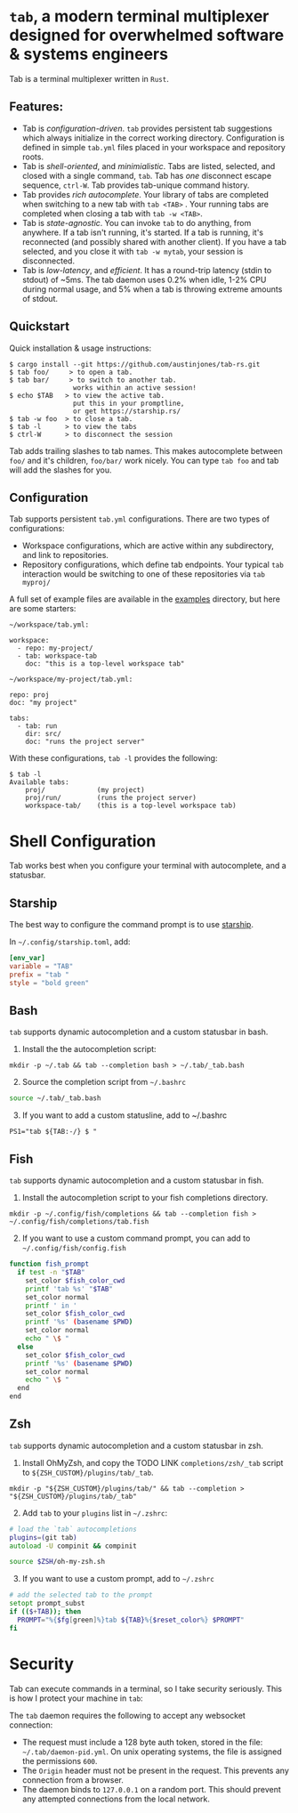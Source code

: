 # `tab`, a modern terminal multiplexer designed for overwhelmed software & systems engineers
Tab is a terminal multiplexer written in `Rust`.

## Features:
- Tab is _configuration-driven_.  `tab` provides persistent tab suggestions which always initialize in the correct working directory.
  Configuration is defined in simple `tab.yml` files placed in your workspace and repository roots.
- Tab is _shell-oriented_, and _minimialistic_.  Tabs are listed, selected, and closed with a single command, `tab`.  Tab has _one_ disconnect escape sequence, `ctrl-W`.  Tab provides tab-unique command history.
- Tab provides _rich autocomplete_.  Your library of tabs are completed when switching to a new tab with `tab <TAB>` .  Your running tabs are completed when closing a tab with `tab -w <TAB>`.
- Tab is _state-agnostic_.  You can invoke `tab` to do anything, from anywhere.  If a tab isn't running, it's started.  If a tab is running, it's reconnected (and possibly shared with another client).  If you have a tab selected, and you close it with `tab -w mytab`, your session is disconnected.
- Tab is _low-latency_, and _efficient_.  It has a round-trip latency (stdin to stdout) of ~5ms.  The tab daemon uses 0.2% when idle, 1-2% CPU during normal usage, and 5% when a tab is throwing extreme amounts of stdout.

## Quickstart
Quick installation & usage instructions:
```
$ cargo install --git https://github.com/austinjones/tab-rs.git
$ tab foo/     > to open a tab.
$ tab bar/     > to switch to another tab.  
                works within an active session!
$ echo $TAB   > to view the active tab.  
                put this in your promptline, 
                or get https://starship.rs/
$ tab -w foo  > to close a tab.
$ tab -l      > to view the tabs
$ ctrl-W      > to disconnect the session
```

Tab adds trailing slashes to tab names.  This makes autocomplete between `foo/` and it's children, `foo/bar/` work nicely.  You can type `tab foo` and tab will add the slashes for you.

## Configuration
Tab supports persistent `tab.yml` configurations.  There are two types of configurations:
- Workspace configurations, which are active within any subdirectory, and link to repositories.
- Repository configurations, which define tab endpoints.  Your typical `tab` interaction would be switching
  to one of these repositories via `tab myproj/`

A full set of example files are available in the [examples](https://github.com/austinjones/tab-rs/tree/master/examples) directory, but here are some starters:

```
~/workspace/tab.yml:

workspace:
  - repo: my-project/
  - tab: workspace-tab
    doc: "this is a top-level workspace tab"
```


```
~/workspace/my-project/tab.yml:

repo: proj
doc: "my project"

tabs:
  - tab: run
    dir: src/
    doc: "runs the project server"
```

With these configurations, `tab -l` provides the following:
```
$ tab -l
Available tabs:
    proj/             (my project)
    proj/run/         (runs the project server)
    workspace-tab/    (this is a top-level workspace tab)
```

# Shell Configuration
Tab works best when you configure your terminal with autocomplete, and a statusbar.

## Starship
The best way to configure the command prompt is to use [starship](https://starship.rs/).

In `~/.config/starship.toml`, add:
```toml
[env_var]
variable = "TAB"
prefix = "tab "
style = "bold green"
```

## Bash
`tab` supports dynamic autocompletion and a custom statusbar in bash.

1. Install the the autocompletion script:
```
mkdir -p ~/.tab && tab --completion bash > ~/.tab/_tab.bash
```

2. Source the completion script from `~/.bashrc`
```bash
source ~/.tab/_tab.bash
```

3. If you want to add a custom statusline, add to ~/.bashrc
```
PS1="tab ${TAB:-/} $ "
```

## Fish
`tab` supports dynamic autocompletion and a custom statusbar in fish.

1. Install the autocompletion script to your fish completions directory.
```
mkdir -p ~/.config/fish/completions && tab --completion fish > ~/.config/fish/completions/tab.fish
```

2. If you want to use a custom command prompt, you can add to `~/.config/fish/config.fish`
```bash
function fish_prompt
  if test -n "$TAB"
    set_color $fish_color_cwd
    printf 'tab %s' "$TAB" 
    set_color normal
    printf ' in '
    set_color $fish_color_cwd
    printf '%s' (basename $PWD)
    set_color normal
    echo " \$ "
  else
    set_color $fish_color_cwd
    printf '%s' (basename $PWD)
    set_color normal
    echo " \$ "
  end
end
```

## Zsh
`tab` supports dynamic autocompletion and a custom statusbar in zsh.

1. Install OhMyZsh, and copy the TODO LINK `completions/zsh/_tab` script to `${ZSH_CUSTOM}/plugins/tab/_tab`.
```
mkdir -p "${ZSH_CUSTOM}/plugins/tab/" && tab --completion > "${ZSH_CUSTOM}/plugins/tab/_tab"
```

2. Add `tab` to your `plugins` list in `~/.zshrc`:
```zsh
# load the `tab` autocompletions
plugins=(git tab)
autoload -U compinit && compinit

source $ZSH/oh-my-zsh.sh
```

3. If you want to use a custom prompt, add to `~/.zshrc`
```zsh
# add the selected tab to the prompt
setopt prompt_subst
if (($+TAB)); then
  PROMPT="%{$fg[green]%}tab ${TAB}%{$reset_color%} $PROMPT"
fi
```

# Security
Tab can execute commands in a terminal, so I take security seriously.  This is how I protect your machine in `tab`:

The `tab` daemon requires the following to accept any websocket connection:
- The request must include a 128 byte auth token, stored in the file: `~/.tab/daemon-pid.yml`.  On unix operating systems, the file is assigned the permissions `600`.
- The `Origin` header must not be present in the request.  This prevents any connection from a browser.
- The daemon binds to `127.0.0.1` on a random port.  This should prevent any attempted connections from the local network.